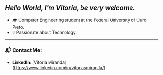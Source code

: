 ## *Hello World, I'm Vitoria, be very welcome.*
- 🎓 Computer Engineering student at the Federal University of Ouro Preto.  
- 💡 Passionate about Technology.
---
### 📬 Contact Me:
- **LinkedIn:** [Vitoria Miranda] (https://www.linkedin.com/in/vitoriasmiranda/)
<!---
vitoriasmiranda/vitoriasmiranda is a ✨ special ✨ repository because its `README.md` (this file) appears on your GitHub profile.
You can click the Preview link to take a look at your changes.
--->
